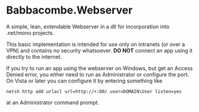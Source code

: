 Babbacombe.Webserver
====================

A simple, lean, extendable Webserver in a dll for incorporation into .net/mono projects.

This basic implementation is intended for use only on intranets (or over a VPN) and contains no security whatsoever. **DO NOT** connect an app using it directly to the internet.  

If you try to run an app using the webserver on Windows, but get an Access Denied error, you either need to run as Administrator or configure the port. On Vista or later you can configure it by entering something like
```
netsh http add urlacl url=http://+:80/ user=DOMAIN\User listen=yes
```
at an Administrator command prompt.
